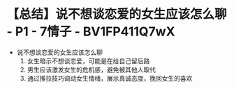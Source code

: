 # 【总结】说不想谈恋爱的女生应该怎么聊 - P1 - 7情子 - BV1FP411Q7wX

-   说不想谈恋爱的女生应该怎么聊
    1.  女生暗示不想谈恋爱，可能是在给自己留后路
    2.  男生应该激发女生的危机感，避免被其他人取代
    3.  通过推拉技巧调动女生情绪，展示真诚态度，挽回女生的喜欢